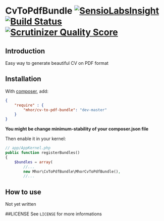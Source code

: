 # CvToPdfBundle [![SensioLabsInsight](https://insight.sensiolabs.com/projects/6829a191-b163-4d1d-941c-9b04bd2b9993/small.png)](https://insight.sensiolabs.com/projects/6829a191-b163-4d1d-941c-9b04bd2b9993) [![Build Status](https://travis-ci.org/mhor/MhorCvToPdfBundle.png?branch=master)](https://travis-ci.org/mhor/MhorCvToPdfBundle) [![Scrutinizer Quality Score](https://scrutinizer-ci.com/g/mhor/MhorCvToPdfBundle/badges/quality-score.png?s=69790234da671d2b3e388ba41683bb614a5208aa)](https://scrutinizer-ci.com/g/mhor/MhorCvToPdfBundle/)

## Introduction

Easy way to generate beautiful CV on PDF format

## Installation

With [composer](http://packagist.org), add:
```json
{
    "require" : {
        "mhor/cv-to-pdf-bundle": "dev-master"
    }
}
```
**You might be change minimum-stability of your composer.json file**

Then enable it in your kernel:
```php
// app/AppKernel.php
public function registerBundles()
{
    $bundles = array(
        //...
        new Mhor\CvToPdfBundle\MhorCvToPdfBundle(),
        //...
```

## How to use
Not yet written

##LICENSE
See `LICENSE` for more informations
